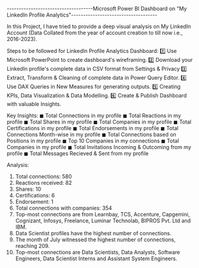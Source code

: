 ------------------------------------Microsoft Power BI Dashboard on "My LinkedIn Profile Analytics"------------------------------------

In this Project, I have tried to provide a deep visual analysis on My LinkedIn Account (Data Collated from the year of account creation to till now i.e., 2016-2023).

Steps to be followed for LinkedIn Profile Analytics Dashboard:
1️⃣ Use Microsoft PowerPoint to create dashboard's wireframing.
2️⃣ Download your LinkedIn profile's complete data in CSV format from Settings & Privacy
3️⃣ Extract, Transform & Cleaning of complete data in Power Query Editor.
4️⃣ Use DAX Queries in New Measures for generating outputs.
5️⃣ Creating KPIs, Data Visualization & Data Modelling.
6️⃣ Create & Publish Dashboard with valuable Insights.

Key Insights:
◼ Total Connections in my profile
◼ Total Reactions in my profile 
◼ Total Shares in my profile
◼ Total Companies in my profile
◼ Total Certifications in my profile
◼ Total Endorsements in my profile
◼ Total Connections Month-wise in my profile
◼ Total Connections based on Positions in my profile
◼ Top 10 Companies in my connections
◼ Total Companies in my profile
◼ Total Invitations Incoming & Outcoming from my profile
◼ Total Messages Recieved & Sent from my profile

Analysis: 
1. Total connections: 580
2. Reactions received: 82
3. Shares: 10
4. Certifications: 6
5. Endorsement: 1
6. Total connections with companies: 354
7. Top-most connections are from Learnbay, TCS, Accenture, Capgemini, Cognizant, Infosys, Freelance, Luminar Technolab, BIPROS Pvt. Ltd and IBM.
8. Data Scientist profiles have the highest number of connections.
9. The month of July witnessed the highest number of connections, reaching 209.
10. Top-most connections are Data Scientists, Data Analysts, Software Engineers, Data Scientist Interns and Assistant System Engineers.
